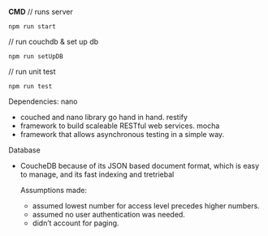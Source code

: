 
**CMD**
// runs server
```
npm run start
```

// run couchdb & set up db
```
npm run setUpDB
```

// run unit test
```
npm run test
```


Dependencies:
nano
- couched and nano library go hand in hand.
restify
- framework to build scaleable RESTful web services.
mocha
- framework that allows asynchronous testing in a simple way.

Database
- CoucheDB because of its JSON based document format, which is easy to manage,
  and its fast indexing and tretriebal

  Assumptions made:
  - assumed lowest number for access level precedes higher numbers.
  - assumed no user authentication was needed.
  - didn’t account for paging.

